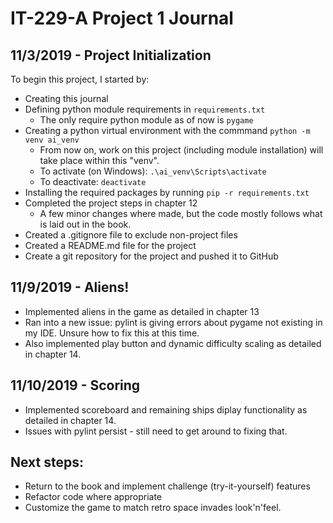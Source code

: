# IT-229-A Project 1 Journal

## 11/3/2019 - Project Initialization
To begin this project, I started by:
* Creating this journal
* Defining python module requirements in `requirements.txt`
    * The only require python module as of now is `pygame`
* Creating a python virtual environment with the commmand `python -m venv ai_venv`
    * From now on, work on this project (including module installation) will take place within this "venv".
    * To activate (on Windows): `.\ai_venv\Scripts\activate`
    * To deactivate: `deactivate`
* Installing the required packages by running `pip -r requirements.txt`
* Completed the project steps in chapter 12
    * A few minor changes where made, but the code mostly follows what is laid out in the book.
* Created a .gitignore file to exclude non-project files
* Created a README.md file for the project
* Create a git repository for the project and pushed it to GitHub

## 11/9/2019 - Aliens!
* Implemented aliens in the game as detailed in chapter 13
* Ran into a new issue: pylint is giving errors about pygame not existing in my IDE. Unsure how to fix this at this time.
* Also implemented play button and dynamic difficulty scaling as detailed in chapter 14.

## 11/10/2019 - Scoring
* Implemented scoreboard and remaining ships diplay functionality as detailed in chapter 14.
* Issues with pylint persist - still need to get around to fixing that.

## Next steps:
* Return to the book and implement challenge (try-it-yourself) features
* Refactor code where appropriate
* Customize the game to match retro space invades look'n'feel.
